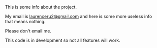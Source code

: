 This is some info about the project.

My email is laurenceru2@gmail.com and here is some more useless info that means nothing.

Please don't email me.

This code is in development so not all features will work.
